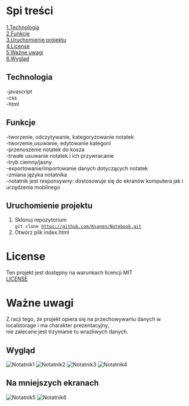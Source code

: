 # Spi treści
[1.Technologia](#Technologia) <br>
[2.Funkcje](#Funkcje)<br>
[3.Uruchomienie projektu](#Uruchomienie-projektu)<br>
[4.License](#License)<br>
[5.Ważne uwagi](#Ważne-uwagi)<br>
[6.Wygląd](#Wygląd)<br>
## Technologia
-javascript<br>
-css<br>
-html<br>

## Funkcje
-tworzenie, odczytywanie, kategoryzowanie notatek<br>
-tworzenie,usuwanie, edytowanie kategorii<br>
-przenoszenie notatek do kosza<br>
-trwałe usuwanie notatek i ich przywracanie<br>
-tryb ciemny/jasny<br>
-exportowanie/importowanie danych dotyczących notatek<br>
-zmiana języka notatnika<br>
-notatnik jest responsywny: dostosowuje się do ekranów komputera jak i urządzenia mobilnego<br>

## Uruchomienie projektu
1. Sklonuj repozytorium <br>
<code>git clone https://github.com/Ksanen/Notebook.git</code>
2. Otwórz plik index.html
# License
Ten projekt jest dostępny na warunkach licencji MIT<br>
[LICENSE](LICENSE)
# Ważne uwagi
Z racji tego, że projekt opiera się na przechowywaniu danych w localstorage i ma charakter prezentacyjny,<br>
nie zalecane jest trzymanie tu wrażliwych danych.
## Wygląd
![Notatnik1](https://github.com/user-attachments/assets/f9d2b876-98b3-45dd-93bc-a196f262024c)
![Notatnik2](https://github.com/user-attachments/assets/f5800d47-f780-4aa3-bac4-8e383a5eed09)
![Notatnik3](https://github.com/user-attachments/assets/6bc283ab-3f26-48c3-a1b5-3b2596d2c115)
![Notatnik4](https://github.com/user-attachments/assets/8c16310d-9920-470d-a306-4c11165f7bc2)
## Na mniejszych ekranach
![Notatnik5](https://github.com/user-attachments/assets/44954ad8-3289-4a03-9c64-40a6c0d6bb26)
![Notatnik6](https://github.com/user-attachments/assets/ae3da1e8-c9aa-486f-99a5-9a20b98d42c7)

